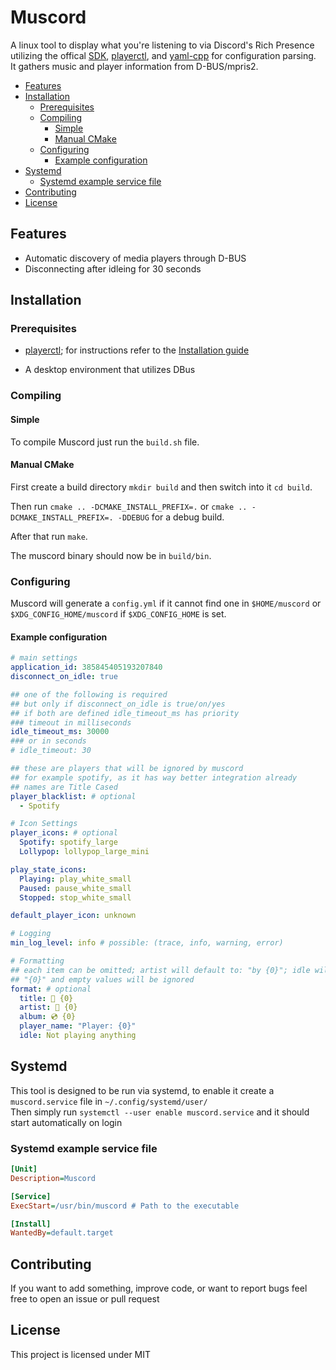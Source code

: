 # Muscord <!-- omit in toc -->

A linux tool to display what you're listening to via Discord's Rich Presence utilizing the offical [SDK](https://github.com/discordapp/discord-rpc), [playerctl](https://github.com/acrisci/playerctl/), and [yaml-cpp](https://github.com/jbeder/yaml-cpp) for configuration parsing.  
It gathers music and player information from D-BUS/mpris2.

- [Features](#features)
- [Installation](#installation)
  - [Prerequisites](#prerequisites)
  - [Compiling](#compiling)
    - [Simple](#simple)
    - [Manual CMake](#manual-cmake)
  - [Configuring](#configuring)
    - [Example configuration](#example-configuration)
- [Systemd](#systemd)
  - [Systemd example service file](#systemd-example-service-file)
- [Contributing](#contributing)
- [License](#license)

## Features

- Automatic discovery of media players through D-BUS
- Disconnecting after idleing for 30 seconds
  
## Installation

### Prerequisites

- [playerctl](https://github.com/acrisci/playerctl); for instructions refer to the [Installation guide](https://github.com/acrisci/playerctl#installing)

- A desktop environment that utilizes DBus

### Compiling

#### Simple

To compile Muscord just run the `build.sh` file.

#### Manual CMake

First create a build directory `mkdir build` and then switch into it `cd build`.

Then run `cmake .. -DCMAKE_INSTALL_PREFIX=.` or `cmake .. -DCMAKE_INSTALL_PREFIX=. -DDEBUG` for a debug build.

After that run `make`.

The muscord binary should now be in `build/bin`.

### Configuring

Muscord will generate a `config.yml` if it cannot find one in `$HOME/muscord` or `$XDG_CONFIG_HOME/muscord` if `$XDG_CONFIG_HOME` is set.

#### Example configuration

```yml
# main settings
application_id: 385845405193207840
disconnect_on_idle: true

## one of the following is required
## but only if disconnect_on_idle is true/on/yes
## if both are defined idle_timeout_ms has priority
### timeout in milliseconds
idle_timeout_ms: 30000
### or in seconds
# idle_timeout: 30

## these are players that will be ignored by muscord
## for example spotify, as it has way better integration already
## names are Title Cased
player_blacklist: # optional
  - Spotify

# Icon Settings
player_icons: # optional
  Spotify: spotify_large
  Lollypop: lollypop_large_mini

play_state_icons:
  Playing: play_white_small
  Paused: pause_white_small
  Stopped: stop_white_small

default_player_icon: unknown

# Logging
min_log_level: info # possible: (trace, info, warning, error)

# Formatting
## each item can be omitted; artist will default to: "by {0}"; idle will default to: "Idle..."
## "{0}" and empty values will be ignored
format: # optional
  title: 🎵 {0}
  artist: 👤 {0}
  album: 💿 {0}
  player_name: "Player: {0}"
  idle: Not playing anything
```

## Systemd

This tool is designed to be run via systemd, to enable it create a `muscord.service` file in `~/.config/systemd/user/`  
Then simply run `systemctl --user enable muscord.service` and it should start automatically on login

### Systemd example service file

```ini
[Unit]
Description=Muscord

[Service]
ExecStart=/usr/bin/muscord # Path to the executable

[Install]
WantedBy=default.target
```


## Contributing

If you want to add something, improve code, or want to report bugs feel free to open an issue or pull request

## License

This project is licensed under MIT
